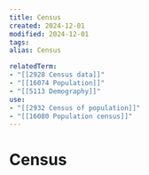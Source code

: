 ```yaml
---
title: Census
created: 2024-12-01
modified: 2024-12-01
tags: 
alias: Census

relatedTerm:
- "[[2928 Census data]]"
- "[[16074 Population]]"
- "[[5113 Demography]]"
use:
- "[[2932 Census of population]]"
- "[[16080 Population census]]"
---
```

# Census
